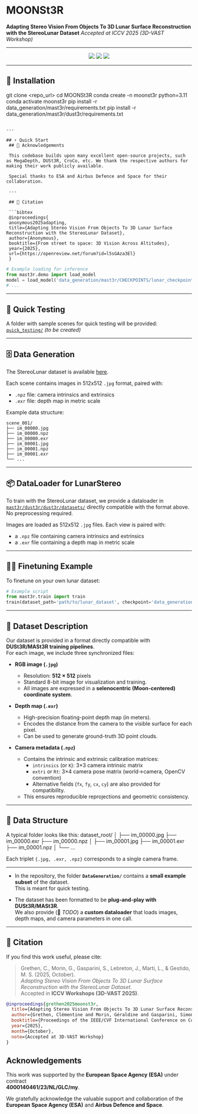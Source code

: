 
# MOONSt3R
**Adapting Stereo Vision From Objects To 3D Lunar Surface Reconstruction with the StereoLunar Dataset**
*Accepted at ICCV 2025 (3D-VAST Workshop)*

---

<p align="center">
  <a href="https://openreview.net/forum?id=l5sGAza3El"><img src="https://img.shields.io/badge/Paper-PDF-red?style=for-the-badge"></a>
  <a href="https://clementinegrethen.github.io/publications/3D-Vast-ICCV2025.html"><img src="https://img.shields.io/badge/Project%20Page-Online-blue?style=for-the-badge"></a>
  <a href="#"><img src="https://img.shields.io/badge/Dataset-StereoLunar-green?style=for-the-badge"></a>
</p>

---

## 🚀 Installation

git clone <repo_url>
cd MOONSt3R
conda create -n moonst3r python=3.11
conda activate moonst3r
pip install -r data_generation/mast3r/requirements.txt
pip install -r data_generation/mast3r/dust3r/requirements.txt
```

---

## ⚡ Quick Start
 ## 🙏 Acknowledgements

 This codebase builds upon many excellent open-source projects, such as MegaDepth, DUSt3R, CroCo, etc. We thank the respective authors for making their work publicly available.

 Special thanks to ESA and Airbus Defence and Space for their collaboration.

 ---

 ## 📄 Citation

 ```bibtex
 @inproceedings{
 anonymous2025adapting,
 title={Adapting Stereo Vision From Objects To 3D Lunar Surface Reconstruction with the StereoLunar Dataset},
 author={Anonymous},
 booktitle={From street to space: 3D Vision Across Altitudes},
 year={2025},
 url={https://openreview.net/forum?id=l5sGAza3El}
 }
 ```
```python
# Example loading for inference
from mast3r.demo import load_model
model = load_model('data_generation/mast3r/CHECKPOINTS/lunar_checkpoint.pth')
# ...
```

---

## 🧪 Quick Testing

A folder with sample scenes for quick testing will be provided: [`quick_testing/`](quick_testing/) *(to be created)*

---

## 🗄️ Data Generation

The StereoLunar dataset is available [here](<link_to_database>).

Each scene contains images in 512x512 `.jpg` format, paired with:
- `.npz` file: camera intrinsics and extrinsics
- `.exr` file: depth map in metric scale

Example data structure:

```
scene_001/
├── im_00000.jpg
├── im_00000.npz
├── im_00000.exr
├── im_00001.jpg
├── im_00001.npz
├── im_00001.exr
└── ...
```

---

## 📦 DataLoader for LunarStereo

To train with the StereoLunar dataset, we provide a dataloader in [`mast3r/dust3r/dust3r/datasets/`](mast3r/dust3r/dust3r/datasets/) directly compatible with the format above. No preprocessing required.

Images are loaded as 512x512 `.jpg` files. Each view is paired with:
- a `.npz` file containing camera intrinsics and extrinsics
- a `.exr` file containing a depth map in metric scale

---

## 🏋️‍♂️ Finetuning Example

To finetune on your own lunar dataset:

```python
# Example script
from mast3r.train import train
train(dataset_path='path/to/lunar_dataset', checkpoint='data_generation/mast3r/CHECKPOINTS/lunar_checkpoint.pth', ...)
```

---
## 📂 Dataset Description

Our dataset is provided in a format directly compatible with **DUSt3R/MASt3R training pipelines**.  
For each image, we include three synchronized files:

- **RGB image (`.jpg`)**  
  - Resolution: **512 × 512** pixels  
  - Standard 8-bit image for visualization and training.  
  - All images are expressed in a **selenocentric (Moon-centered) coordinate system**.

- **Depth map (`.exr`)**  
  - High-precision floating-point depth map (in meters).  
  - Encodes the distance from the camera to the visible surface for each pixel.  
  - Can be used to generate ground-truth 3D point clouds.

- **Camera metadata (`.npz`)**  
  - Contains the intrinsic and extrinsic calibration matrices:  
    - `intrinsics` (or `K`): 3×3 camera intrinsic matrix  
    - `extri` or `Rt`: 3×4 camera pose matrix (world→camera, OpenCV convention)  
    - Alternative fields (`fx`, `fy`, `cx`, `cy`) are also provided for compatibility.  
  - This ensures reproducible reprojections and geometric consistency.

---

## 📁 Data Structure

A typical folder looks like this:
dataset_root/
│
├── im_00000.jpg
├── im_00000.exr
├── im_00000.npz
│
├── im_00001.jpg
├── im_00001.exr
├── im_00001.npz
│
└── ...

Each triplet `{.jpg, .exr, .npz}` corresponds to a single camera frame.  

---


- In the repository, the folder **`DataGeneration/`** contains a **small example subset** of the dataset.  
  This is meant for quick testing.

- The dataset has been formatted to be **plug-and-play with DUSt3R/MASt3R**.  
  We also provide (📌 *TODO*) a **custom dataloader** that loads images, depth maps, and camera parameters in one call.

---

## 📄 Citation
If you find this work useful, please cite:

> Grethen, C., Morin, G., Gasparini, S., Lebreton, J., Marti, L., & Gestido, M. S. (2025, October).  
> *Adapting Stereo Vision From Objects To 3D Lunar Surface Reconstruction with the StereoLunar Dataset.*  
> Accepted in **ICCV Workshops (3D-VAST 2025)**.

```bibtex
@inproceedings{grethen2025moonst3r,
  title={Adapting Stereo Vision From Objects To 3D Lunar Surface Reconstruction with the StereoLunar Dataset},
  author={Grethen, Clémentine and Morin, Géraldine and Gasparini, Simone and Lebreton, Jérémy and Marti, Lucas and Gestido, Manuel Sanchez},
  booktitle={Proceedings of the IEEE/CVF International Conference on Computer Vision Workshops (ICCVW)},
  year={2025},
  month={October},
  note={Accepted at 3D-VAST Workshop}
}
```

## Acknowledgements

This work was supported by the **European Space Agency (ESA)** under contract  
**4000140461/23/NL/GLC/my**.  

We gratefully acknowledge the valuable support and collaboration of the  
**European Space Agency (ESA)** and **Airbus Defence and Space**.
